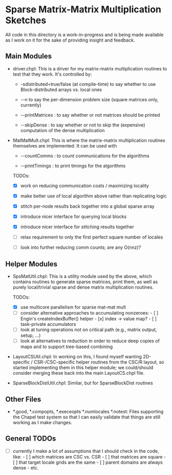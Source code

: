 Sparse Matrix-Matrix Multiplication Sketches
============================================

All code in this directory is a work-in-progress and is being made
available as I work on it for the sake of providing insight and
feedback.

Main Modules
------------

* driver.chpl: This is a driver for my matrix-matrix multiplication
  routines to test that they work.  It's controlled by:

  - -sdistributed=true/false (at compile-time) to say whether to use
    Block-distributed arrays vs. local ones

  - --n to say the per-dimension problem size (square matrices only,
    currently)

  - --printMatrices : to say whether or not matrices should be printed

  - --skipDense : to say whether or not to skip the (expensive)
    computation of the dense multiplication


* MatMatMult.chpl: This is where the matrix-matrix multiplication
  routines themselves are implemented.  It can be used with

  - --countComms : to count communications for the algorithms

  - --printTimings : to print timings for the algorithms

  TODOs:
  - [x] work on reducing communication costs / maximizing locality
  - [x] make better use of local algorithm above rather than
        replicating logic
  - [x] stitch per-node results back together into a global sparse
        array
  - [x] introduce nicer interface for querying local blocks
  - [x] introduce nicer interface for stitching results together
  - [ ] relax requirement to only the first perfect square number
        of locales
  - [ ] look into further reducing comm counts; are any O(nnz)?


Helper Modules
--------------

* SpsMatUtil.chpl: This is a utility module used by the above,
  which contains routines to generate sparse matrices, print them, as
  well as purely local/trivial sparse and dense matrix multiplication
  routines.

  TODOs:
  - [x] use multicore parallelism for sparse mat-mat mult
  - [ ] consider alternative approaches to accumulating nonzeroes:
        - [ ] Engin's createIndexBuffer() helper
        - [x] index -> value map?
        - [ ] task-private accumulators
  - [ ] look at tuning operations not on critical path (e.g., matrix
        output, setup, ...)
  - [ ] look at alternatives to reduction in order to reduce deep
        copies of maps and to support tree-based combining

* LayoutCSUtil.chpl: In working on this, I found myself wanting
  2D-specific / CSR-/CSC-specific helper routines from the CSC/R
  layout, so started implementing them in this helper module; we
  could/should consider merging these back into the main LayoutCS.chpl
  file.

* SparseBlockDistUtil.chpl: Similar, but for SparseBlockDist routines


Other Files
-----------

* *.good, *.compopts, *.execeopts *.numlocales *.notest: Files
  supporting the Chapel test system so that I can easily validate that
  things are still working as I make changes.


General TODOs
-------------

- [ ] currently I make a lot of assumptions that I should check in the
      code, like:
      - [ ] which matrices are CSC vs. CSR
      - [ ] that matrices are square
      - [ ] that target locale grids are the same
      - [ ] parent domains are always dense
      - etc.

